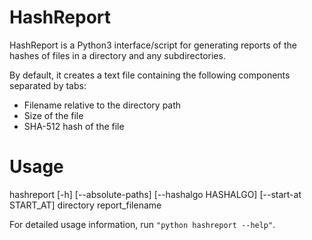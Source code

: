 # HashReport
HashReport is a Python3 interface/script for generating reports of the hashes of files in a directory and any subdirectories.

By default, it creates a text file containing the following components separated by tabs:
* Filename relative to the directory path
* Size of the file
* SHA-512 hash of the file

# Usage
hashreport [-h] [--absolute-paths] [--hashalgo HASHALGO] [--start-at START_AT] directory report_filename

For detailed usage information, run ```"python hashreport --help"```.
